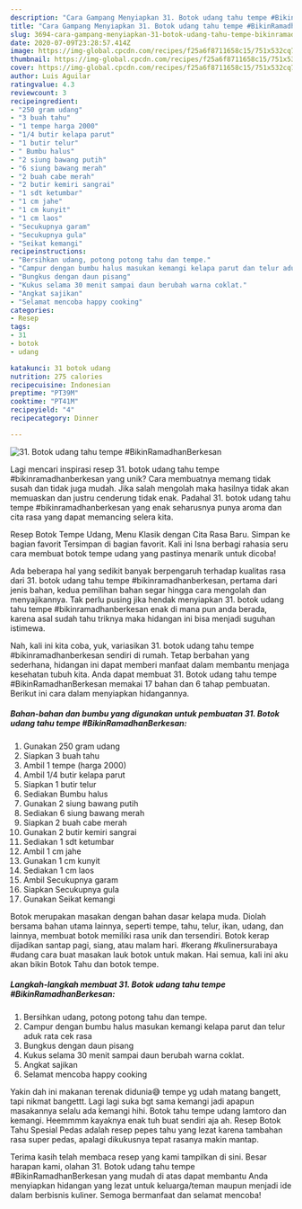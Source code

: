 ```yaml
---
description: "Cara Gampang Menyiapkan 31. Botok udang tahu tempe #BikinRamadhanBerkesan, Enak Banget"
title: "Cara Gampang Menyiapkan 31. Botok udang tahu tempe #BikinRamadhanBerkesan, Enak Banget"
slug: 3694-cara-gampang-menyiapkan-31-botok-udang-tahu-tempe-bikinramadhanberkesan-enak-banget
date: 2020-07-09T23:28:57.414Z
image: https://img-global.cpcdn.com/recipes/f25a6f8711658c15/751x532cq70/31-botok-udang-tahu-tempe-bikinramadhanberkesan-foto-resep-utama.jpg
thumbnail: https://img-global.cpcdn.com/recipes/f25a6f8711658c15/751x532cq70/31-botok-udang-tahu-tempe-bikinramadhanberkesan-foto-resep-utama.jpg
cover: https://img-global.cpcdn.com/recipes/f25a6f8711658c15/751x532cq70/31-botok-udang-tahu-tempe-bikinramadhanberkesan-foto-resep-utama.jpg
author: Luis Aguilar
ratingvalue: 4.3
reviewcount: 3
recipeingredient:
- "250 gram udang"
- "3 buah tahu"
- "1 tempe harga 2000"
- "1/4 butir kelapa parut"
- "1 butir telur"
- " Bumbu halus"
- "2 siung bawang putih"
- "6 siung bawang merah"
- "2 buah cabe merah"
- "2 butir kemiri sangrai"
- "1 sdt ketumbar"
- "1 cm jahe"
- "1 cm kunyit"
- "1 cm laos"
- "Secukupnya garam"
- "Secukupnya gula"
- "Seikat kemangi"
recipeinstructions:
- "Bersihkan udang, potong potong tahu dan tempe."
- "Campur dengan bumbu halus masukan kemangi kelapa parut dan telur aduk rata cek rasa"
- "Bungkus dengan daun pisang"
- "Kukus selama 30 menit sampai daun berubah warna coklat."
- "Angkat sajikan"
- "Selamat mencoba happy cooking"
categories:
- Resep
tags:
- 31
- botok
- udang

katakunci: 31 botok udang 
nutrition: 275 calories
recipecuisine: Indonesian
preptime: "PT39M"
cooktime: "PT41M"
recipeyield: "4"
recipecategory: Dinner

---
```



![31. Botok udang tahu tempe #BikinRamadhanBerkesan](https://img-global.cpcdn.com/recipes/f25a6f8711658c15/751x532cq70/31-botok-udang-tahu-tempe-bikinramadhanberkesan-foto-resep-utama.jpg)

Lagi mencari inspirasi resep 31. botok udang tahu tempe #bikinramadhanberkesan yang unik? Cara membuatnya memang tidak susah dan tidak juga mudah. Jika salah mengolah maka hasilnya tidak akan memuaskan dan justru cenderung tidak enak. Padahal 31. botok udang tahu tempe #bikinramadhanberkesan yang enak seharusnya punya aroma dan cita rasa yang dapat memancing selera kita.

Resep Botok Tempe Udang, Menu Klasik dengan Cita Rasa Baru. Simpan ke bagian favorit Tersimpan di bagian favorit. Kali ini Isna berbagi rahasia seru cara membuat botok tempe udang yang pastinya menarik untuk dicoba!

Ada beberapa hal yang sedikit banyak berpengaruh terhadap kualitas rasa dari 31. botok udang tahu tempe #bikinramadhanberkesan, pertama dari jenis bahan, kedua pemilihan bahan segar hingga cara mengolah dan menyajikannya. Tak perlu pusing jika hendak menyiapkan 31. botok udang tahu tempe #bikinramadhanberkesan enak di mana pun anda berada, karena asal sudah tahu triknya maka hidangan ini bisa menjadi suguhan istimewa.


Nah, kali ini kita coba, yuk, variasikan 31. botok udang tahu tempe #bikinramadhanberkesan sendiri di rumah. Tetap berbahan yang sederhana, hidangan ini dapat memberi manfaat dalam membantu menjaga kesehatan tubuh kita. Anda dapat membuat 31. Botok udang tahu tempe #BikinRamadhanBerkesan memakai 17 bahan dan 6 tahap pembuatan. Berikut ini cara dalam menyiapkan hidangannya.

<!--inarticleads1-->

##### Bahan-bahan dan bumbu yang digunakan untuk pembuatan 31. Botok udang tahu tempe #BikinRamadhanBerkesan:

1. Gunakan 250 gram udang
1. Siapkan 3 buah tahu
1. Ambil 1 tempe (harga 2000)
1. Ambil 1/4 butir kelapa parut
1. Siapkan 1 butir telur
1. Sediakan  Bumbu halus
1. Gunakan 2 siung bawang putih
1. Sediakan 6 siung bawang merah
1. Siapkan 2 buah cabe merah
1. Gunakan 2 butir kemiri sangrai
1. Sediakan 1 sdt ketumbar
1. Ambil 1 cm jahe
1. Gunakan 1 cm kunyit
1. Sediakan 1 cm laos
1. Ambil Secukupnya garam
1. Siapkan Secukupnya gula
1. Gunakan Seikat kemangi


Botok merupakan masakan dengan bahan dasar kelapa muda. Diolah bersama bahan utama lainnya, seperti tempe, tahu, telur, ikan, udang, dan lainnya, membuat botok memiliki rasa unik dan tersendiri. Botok kerap dijadikan santap pagi, siang, atau malam hari. #kerang #kulinersurabaya #udang cara buat masakan lauk botok untuk makan. Hai semua, kali ini aku akan bikin Botok Tahu dan botok tempe. 

<!--inarticleads2-->

##### Langkah-langkah membuat 31. Botok udang tahu tempe #BikinRamadhanBerkesan:

1. Bersihkan udang, potong potong tahu dan tempe.
1. Campur dengan bumbu halus masukan kemangi kelapa parut dan telur aduk rata cek rasa
1. Bungkus dengan daun pisang
1. Kukus selama 30 menit sampai daun berubah warna coklat.
1. Angkat sajikan
1. Selamat mencoba happy cooking


Yakin dah ini makanan terenak didunia😅 tempe yg udah matang bangett, tapi nikmat bangettt. Lagi lagi suka bgt sama kemangi jadi apapun masakannya selalu ada kemangi hihi. Botok tahu tempe udang lamtoro dan kemangi. Heemmmm kayaknya enak tuh buat sendiri aja ah. Resep Botok Tahu Spesial Pedas adalah resep pepes tahu yang lezat karena tambahan rasa super pedas, apalagi dikukusnya tepat rasanya makin mantap. 

Terima kasih telah membaca resep yang kami tampilkan di sini. Besar harapan kami, olahan 31. Botok udang tahu tempe #BikinRamadhanBerkesan yang mudah di atas dapat membantu Anda menyiapkan hidangan yang lezat untuk keluarga/teman maupun menjadi ide dalam berbisnis kuliner. Semoga bermanfaat dan selamat mencoba!
